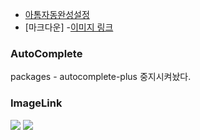 - [아톰자동완성설정](#autocomplete)
- [마크다운]
  -[이미지 링크](#imagelink)
### AutoComplete

packages - autocomplete-plus 중지시켜놨다.


### ImageLink

![](https://drive.google.com/uc?export=view&id=)
![](https://drive.google.com/uc?export=view&id=17kBBJdScrp1_ZjXm0KsbL_zVzmiQpImd)
